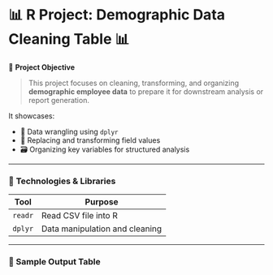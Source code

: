 # 📊 **R Project: Demographic Data Cleaning Table** 📊

🎯 **Project Objective**
> This project focuses on cleaning, transforming, and organizing **demographic employee data** to prepare it for downstream analysis or report generation.

It showcases:
- 🧹 Data wrangling using `dplyr`
- 🔄 Replacing and transforming field values
- 🗃️ Organizing key variables for structured analysis

---

### 🧰 **Technologies & Libraries**

| Tool        | Purpose                          |
|-------------|----------------------------------|
| `readr`     | Read CSV file into R             |
| `dplyr`     | Data manipulation and cleaning   |

---

### 🧾 Sample Output Table



